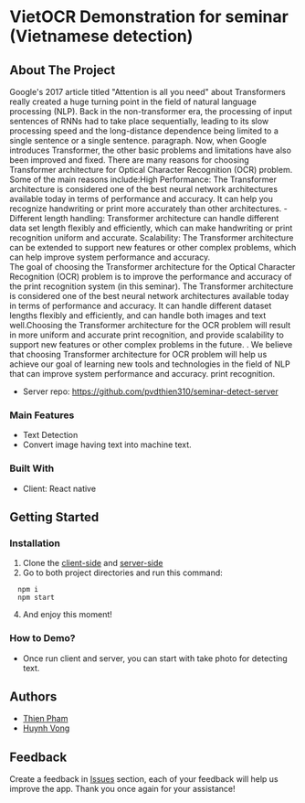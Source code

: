 
# VietOCR Demonstration for seminar (Vietnamese detection)

<!-- ABOUT THE PROJECT -->
## About The Project
  Google's 2017 article titled "Attention is all you need" about Transformers really created a huge turning point in the field of natural language processing (NLP). Back in the non-transformer era, the processing of input sentences of RNNs had to take place sequentially, leading to its slow processing speed and the long-distance dependence being limited to a single sentence or a single sentence. paragraph. Now, when Google introduces Transformer, the other basic problems and limitations have also been improved and fixed. There are many reasons for choosing Transformer architecture for Optical Character Recognition (OCR) problem. Some of the main reasons include:High Performance: The Transformer architecture is considered one of the best neural network architectures available today in terms of performance and accuracy. It can help you recognize handwriting or print more accurately than other architectures. - Different length handling: Transformer architecture can handle different data set length flexibly and efficiently, which can make handwriting or print recognition uniform and accurate. Scalability: The Transformer architecture can be extended to support new features or other complex problems, which can help improve system performance and accuracy.
  <br />
  The goal of choosing the Transformer architecture for the Optical Character Recognition (OCR) problem is to improve the performance and accuracy of the print recognition system (in this seminar). The Transformer architecture is considered one of the best neural network architectures available today in terms of performance and accuracy. It can handle different dataset lengths flexibly and efficiently, and can handle both images and text well.Choosing the Transformer architecture for the OCR problem will result in more uniform and accurate print recognition, and provide scalability to support new features or other complex problems in the future. . We believe that choosing Transformer architecture for OCR problem will help us achieve our goal of learning new tools and technologies in the field of NLP that can improve system performance and accuracy. print recognition.
  
- Server repo: https://github.com/pvdthien310/seminar-detect-server

### Main Features
 - Text Detection
 - Convert image having text into machine text.
### Built With

 - Client: React native

<!-- GETTING STARTED -->
## Getting Started

### Installation

1. Clone the [client-side](https://github.com/pvdthien310/seminar-detect-app.git) and [server-side](https://github.com/pvdthien310/seminar-detect-server)
2. Go to both project directories and run this command:
``` shel
  npm i 
  npm start
```
4. And enjoy this moment!
### How to Demo? 
- Once run client and server, you can start with take photo for detecting text.

## Authors

- [Thien Pham](https://github.com/pvdthien310)
- [Huynh Vong](https://github.com/HuynhVong)

## Feedback

Create a feedback in [Issues](https://github.com/akaijs/Lanspire/issues) section, each of your feedback will help us improve the app. Thank you once again for your assistance!
